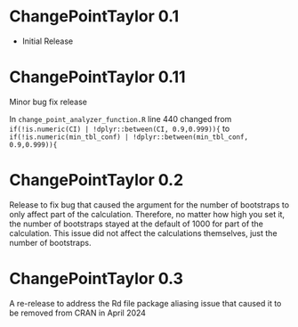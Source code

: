 # ChangePointTaylor 0.1

* Initial Release


# ChangePointTaylor 0.11

Minor bug fix release

In `change_point_analyzer_function.R` line 440 changed from  `if(!is.numeric(CI) | !dplyr::between(CI, 0.9,0.999)){` to `if(!is.numeric(min_tbl_conf) | !dplyr::between(min_tbl_conf, 0.9,0.999)){`

# ChangePointTaylor 0.2

Release to fix bug that caused the argument for the number of bootstraps to only affect part of the calculation. Therefore, no matter how high you set it, the number of bootstraps stayed at the default of 1000 for part of the calculation. This issue did not affect the calculations themselves, just the number of bootstraps. 

# ChangePointTaylor 0.3
A re-release to address the Rd file package aliasing issue that caused it to be removed from CRAN in April 2024